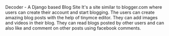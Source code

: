 Decoder - A Django based Blog Site
It's a site similar to blogger.com where users can create their account and start blogging. The users can create amazing blog posts with the help of tinymce editor. They can add images and videos in their blog. 
They can read blogs posted by other users and can also like and comment on other posts using facebook comments.
